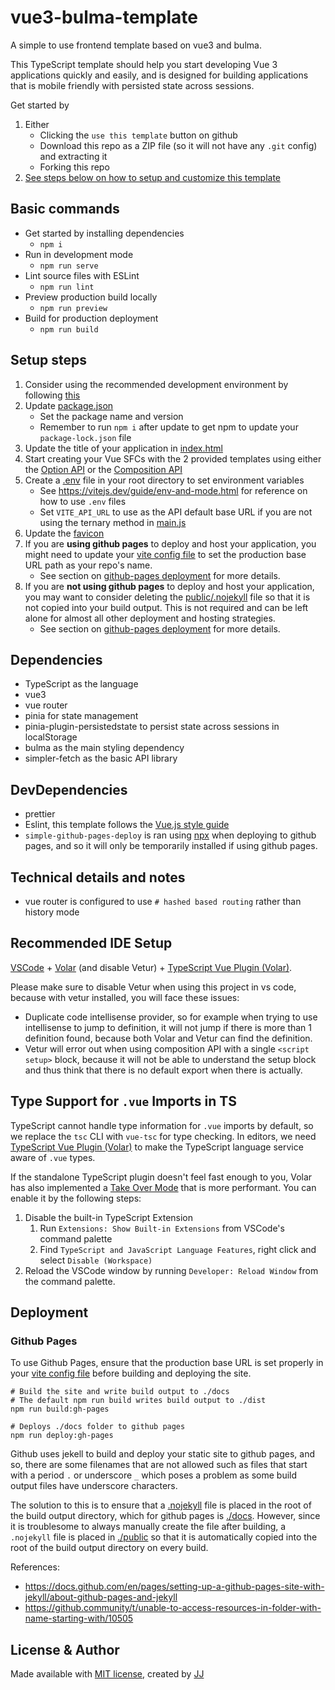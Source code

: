 # vue3-bulma-template
A simple to use frontend template based on vue3 and bulma.

This TypeScript template should help you start developing Vue 3 applications quickly and easily, and is designed for building applications that is mobile friendly with persisted state across sessions.

Get started by
1. Either
    - Clicking the `use this template` button on github
    - Download this repo as a ZIP file (so it will not have any `.git` config) and extracting it
    - Forking this repo
1. [See steps below on how to setup and customize this template](#setup-steps)


## Basic commands
- Get started by installing dependencies
    - `npm i`
- Run in development mode
    - `npm run serve`
- Lint source files with ESLint
    - `npm run lint`
- Preview production build locally
    - `npm run preview`
- Build for production deployment
    - `npm run build`


## Setup steps
1. Consider using the recommended development environment by following [this](#recommended-ide-setup)
1. Update [package.json](./package.json)
    - Set the package name and version
    - Remember to run `npm i` after update to get npm to update your `package-lock.json` file
1. Update the title of your application in [index.html](./index.html)
1. Start creating your Vue SFCs with the 2 provided templates using either the [Option API](./src/components/TemplateOptions.vue) or the [Composition API](./src/components/TemplateComposition.vue)
1. Create a [.env](./.env) file in your root directory to set environment variables
    - See <https://vitejs.dev/guide/env-and-mode.html> for reference on how to use `.env` files
    - Set `VITE_API_URL` to use as the API default base URL if you are not using the ternary method in [main.js](./src/main.js)
1. Update the [favicon](./public/favicon.ico)
1. If you are **using github pages** to deploy and host your application, you might need to update your [vite config file](./vite.config.ts) to set the production base URL path as your repo's name.
    - See section on [github-pages deployment](#github-pages) for more details.
1. If you are **not using github pages** to deploy and host your application, you may want to consider deleting the [public/.nojekyll](./public/.nojekyll) file so that it is not copied into your build output. This is not required and can be left alone for almost all other deployment and hosting strategies.
    - See section on [github-pages deployment](#github-pages) for more details.


## Dependencies
- TypeScript as the language
- vue3
- vue router
- pinia for state management
- pinia-plugin-persistedstate to persist state across sessions in localStorage
- bulma as the main styling dependency
- simpler-fetch as the basic API library


## DevDependencies
- prettier
- Eslint, this template follows the [Vue.js style guide](https://vuejs.org/style-guide/)
- `simple-github-pages-deploy` is ran using [npx](https://www.npmjs.com/package/npx) when deploying to github pages, and so it will only be temporarily installed if using github pages.


## Technical details and notes
- vue router is configured to use `# hashed based routing` rather than history mode


## Recommended IDE Setup
[VSCode](https://code.visualstudio.com/) + [Volar](https://marketplace.visualstudio.com/items?itemName=johnsoncodehk.volar) (and disable Vetur) + [TypeScript Vue Plugin (Volar)](https://marketplace.visualstudio.com/items?itemName=johnsoncodehk.vscode-typescript-vue-plugin).

Please make sure to disable Vetur when using this project in vs code, because with vetur installed, you will face these issues:
- Duplicate code intellisense provider, so for example when trying to use intellisense to jump to definition, it will not jump if there is more than 1 definition found, because both Volar and Vetur can find the definition.
- Vetur will error out when using composition API with a single `<script setup>` block, because it will not be able to understand the setup block and thus think that there is no default export when there is actually.


## Type Support for `.vue` Imports in TS
TypeScript cannot handle type information for `.vue` imports by default, so we replace the `tsc` CLI with `vue-tsc` for type checking. In editors, we need [TypeScript Vue Plugin (Volar)](https://marketplace.visualstudio.com/items?itemName=johnsoncodehk.vscode-typescript-vue-plugin) to make the TypeScript language service aware of `.vue` types.

If the standalone TypeScript plugin doesn't feel fast enough to you, Volar has also implemented a [Take Over Mode](https://github.com/johnsoncodehk/volar/discussions/471#discussioncomment-1361669) that is more performant. You can enable it by the following steps:

1. Disable the built-in TypeScript Extension
    1) Run `Extensions: Show Built-in Extensions` from VSCode's command palette
    2) Find `TypeScript and JavaScript Language Features`, right click and select `Disable (Workspace)`
2. Reload the VSCode window by running `Developer: Reload Window` from the command palette.


## Deployment
### Github Pages
To use Github Pages, ensure that the production base URL is set properly in your [vite config file](./vite.config.ts) before building and deploying the site.
```shell
# Build the site and write build output to ./docs
# The default npm run build writes build output to ./dist
npm run build:gh-pages

# Deploys ./docs folder to github pages
npm run deploy:gh-pages
```

Github uses jekell to build and deploy your static site to github pages, and so, there are some filenames that are not allowed such as files that start with a period `.` or underscore `_` which poses a problem as some build output files have underscore characters.

The solution to this is to ensure that a [.nojekyll](./public/.nojekyll) file is placed in the root of the build output directory, which for github pages is [./docs](./docs). However, since it is troublesome to always manually create the file after building, a `.nojekyll` file is placed in [./public](./public/) so that it is automatically copied into the root of the build output directory on every build.

References:
- <https://docs.github.com/en/pages/setting-up-a-github-pages-site-with-jekyll/about-github-pages-and-jekyll>
- <https://github.community/t/unable-to-access-resources-in-folder-with-name-starting-with/10505>


## License & Author
Made available with [MIT license](./LICENSE), created by [JJ](https://github.com/Jaimeloeuf)